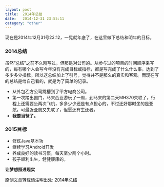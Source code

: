 ```yaml
---
layout: post
title:  2014年总结
date:   2014-12-31 23:55:11
category: "other"
---
```


现在是2014年12月31号23:12，一晃就年底了，在这里做下总结和明年的目标。


### 2014总结

虽然“总结”之前不久刚写过，但那是对公司的。从参与过的项目的时间顺序来写的，每有哪个人会写今年没有完成目标或指标，都是写完成了什么什么事，达到了多少多少指标。所以这总结加上了引号，觉得并不是那么的真实和客观。而现在写的总结是给自己看的，就是为了简单的记录。

* 从外包乙方公司跳槽到了甲方电商公司。
* 第一次踏出国门，马来西亚游玩了一周，到马来的第二天MH370失联了，行程上还需要坐两次飞机，多多少少还是有点担心的，不过还好那时坐的是亚航。可最近亚航又失联了，但愿还有生还者。
* **我要当爸了。**


### 2015目标

* 修炼Java基本功
* 继续学习Android开发
* 养成良好的读书习惯，每天至少两个小时。
* 孩子顺利出生，健健康康的。

**让梦想照进现实**

原创文章转载请注明出处: [2014年总结](http://www.9leg.com/other/2014/12/31/the-end-2014.html)



